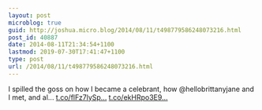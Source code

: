 ```yaml
---
layout: post
microblog: true
guid: http://joshua.micro.blog/2014/08/11/t498779586248073216.html
post_id: 40887
date: 2014-08-11T21:34:54+1100
lastmod: 2019-07-30T17:41:47+1100
type: post
url: /2014/08/11/t498779586248073216.html
---
```

I spilled the goss on how I became a celebrant, how @hellobrittanyjane and I met, and al... [t.co/flFz7lySp...](http://t.co/flFz7lySpG) [t.co/ekHRpo3E9...](http://t.co/ekHRpo3E96)
